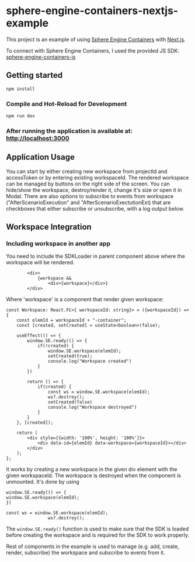 # sphere-engine-containers-nextjs-example

This project is an example of using [Sphere Engine Containers](https://sphere-engine.com/containers)
with [Next.js](https://nextjs.org/).

To connect with Sphere Engine Containers, I used the provided JS
SDK: [sphere-engine-containers-js](https://docs.sphere-engine.com/containers/workspace/integration)

## Getting started

```sh
npm install
```

### Compile and Hot-Reload for Development

```sh
npm run dev
```

### After running the application is available at: [http://localhost:3000](http://localhost:3000)

## Application Usage

You can start by either creating new workspace from projectId and accessToken or by entering existing workspaceId.
The rendered workspace can be managed by buttons on the right side of the screen. You can hide/show the workspace,
destroy/render it, change it's size or open it in Modal. There are also options to subscribe to events from workspace
("AfterScenarioExecution" and "AfterScenarioExectutionExt) that are checkboxes that either subscribe or unsubscribe,
with
a log output below.

##  Workspace Integration

### Including workspace in another app

You need to include the SDKLoader in parent component above where the workspace will be rendered.


<div>
            <ScriptLoader/>

            <div>
                {workspace &&
                    <div>{workspace}</div>}
            </div>
</div>

Where 'workspace' is a component that render given workspace: 
```
const Workspace: React.FC<{ workspaceId: string}> = ({workspaceId}) => {
    const elemId = workspaceId + "-container";
    const [created, setCreated] = useState<boolean>(false);

    useEffect(() => {
        window.SE.ready(() => {
            if(!created) {
                window.SE.workspace(elemId);
                setCreated(true);
                console.log("Workspace created")
            }
        })

        return () => {
            if(created) {
                const ws = window.SE.workspace(elemId);
                ws?.destroy();
                setCreated(false)
                console.log("Workspace destroyed")
            }
        }
    }, [created]);

    return (
        <div style={{width: '100%', height: '100%'}}>
            <div data-id={elemId} data-workspace={workspaceId}></div>
        </div>
    );
};
```

It works by creating a new workspace in the given div element with the given workspaceId. The workspace is destroyed when
the component is unmounted. 
It's done by using 
```
window.SE.ready(() => {
window.SE.workspace(elemId);
})

const ws = window.SE.workspace(elemId);
                ws?.destroy();
```

The ```window.SE.ready()``` function is used to make sure that the SDK is loaded before creating the workspace and is required 
for the SDK to work properly.

Rest of components in the example is used to manage (e.g. add, create, render, subscribe) the workspace and subscribe to events from it.



